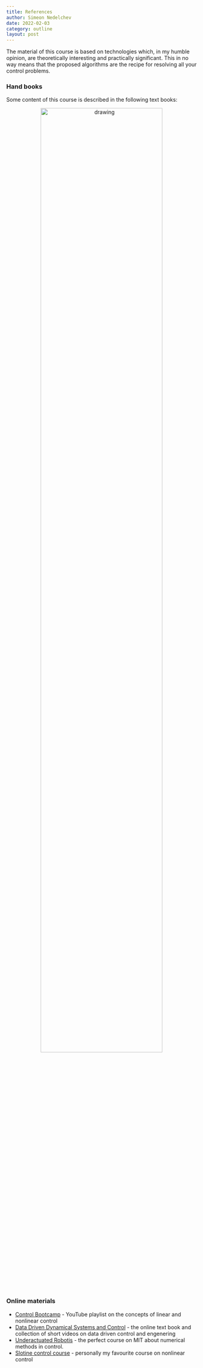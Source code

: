 ```yaml
---
title: References
author: Simeon Nedelchev
date: 2022-02-03
category: outline
layout: post
---
```

<!-- ### **References** -->

The material of this course is based on technologies which, in my humble opinion, are theoretically interesting and practically significant. This in no way means that the proposed algorithms are the recipe for resolving all your control problems.


### Hand books

Some content of this course is described in the following text books:


<p align="center">
<img src="../../assets/images/books/references.png" alt="drawing" width="80%" style="margin:auto"/>
</p>


### Online materials
* [Control Bootcamp](https://www.youtube.com/playlist?list=PLMrJAkhIeNNR20Mz-VpzgfQs5zrYi085m) - YouTube playlist on the concepts of linear and nonlinear control
* [Data Driven Dynamical Systems and Control](http://www.databookuw.com/) - the online text book and collection of short videos on data driven control and engenering 
* [Underactuated Robotis](https://underactuated.mit.edu/) - the perfect course on MIT about numerical methods in control.
* [Slotine control course](https://www.bilibili.com/video/BV1yb411e7t5/) - personally my favourite course on nonlinear control


